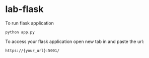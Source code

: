 # lab-flask




To run flask application 

```
python app.py
```


To access your flask application open new tab in and paste the url:
```
https://{your_url}:5001/
```
